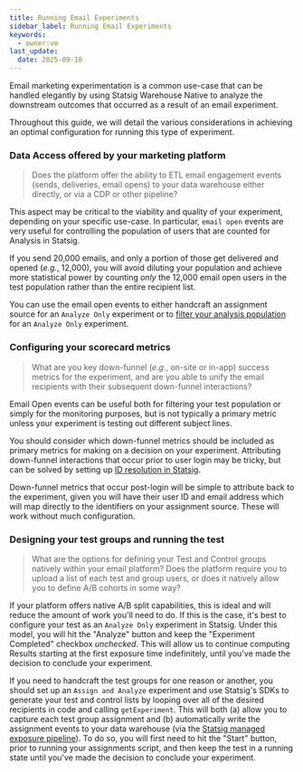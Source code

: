 ```yaml
---
title: Running Email Experiments
sidebar_label: Running Email Experiments
keywords:
  - owner:vm
last_update:
  date: 2025-09-18
---
```


Email marketing experimentation is a common use-case that can be handled elegantly by using Statsig Warehouse Native to analyze the downstream outcomes that occurred as a result of an email experiment. 

Throughout this guide, we will detail the various considerations in achieving an optimal configuration for running this type of experiment.

### Data Access offered by your marketing platform
> Does the platform offer the ability to ETL email engagement events (sends, deliveries, email opens) to your data warehouse either directly, or via a CDP or other pipeline?

This aspect may be critical to the viability and quality of your experiment, depending on your specific use-case. In particular, `email open` events are very useful for controlling the population of users that are counted for Analysis in Statsig. 

If you send 20,000 emails, and only a portion of those get delivered and opened (_e.g._, 12,000), you will avoid diluting your population and achieve more statistical power by counting _only_ the 12,000 email open users in the test population rather than the entire recipient list.

You can use the email open events to either handcraft an assignment source for an `Analyze Only` experiment or to [filter your analysis population](/statsig-warehouse-native/configuration/qualifying-events/#filter-by-qualifying-events) for an `Analyze Only` experiment.

### Configuring your scorecard metrics
> What are you key down-funnel (_e.g._, on-site or in-app) success metrics for the experiment, and are you able to unify the email recipients with their subsequent  down-funnel interactions?

Email Open events can be useful both for filtering your test population or simply for the monitoring purposes, but is not typically a primary metric unless your experiment is testing out different subject lines.

You should consider which down-funnel metrics should be included as primary metrics for making on a decision on your experiment. Attributing down-funnel interactions that occur prior to user login may be tricky, but can be solved by setting up [ID resolution in Statsig](https://docs.statsig.com/statsig-warehouse-native/features/id-resolution/). 

Down-funnel metrics that occur post-login will be simple to attribute back to the experiment, given you will have their user ID and email address which will map directly to the identifiers on your assignment source. These will work without much configuration.

### Designing your test groups and running the test
> What are the options for defining your Test and Control groups natively within your email platform? Does the platform require you to upload a list of each test and group users, or does it natively allow you to define A/B cohorts in some way?

If your platform offers native A/B split capabilities, this is ideal and will reduce the amount of work you'll need to do. If this is the case, it's best to configure your test as an `Analyze Only` experiment in Statsig. Under this model, you will hit the "Analyze" button and keep the "Experiment Completed" checkbox _unchecked_. This will allow us to continue computing Results starting at the first exposure time indefinitely, until you've made the decision to conclude your experiment.

If you need to handcraft the test groups for one reason or another, you should set up an `Assign and Analyze` experiment and use Statsig's SDKs to generate your test and control lists by looping over all of the desired recipients in code and calling `getExperiment`. This will both (a) allow you to capture each test group assignment and (b) automatically write the assignment events to your data warehouse (via the [Statsig managed exposure pipeline](https://docs.statsig.com/statsig-warehouse-native/guides/forwarded-data/)). To do so, you will first need to hit the "Start" button, prior to running your assignments script, and then keep the test in a running state until you've made the decision to conclude your experiment.